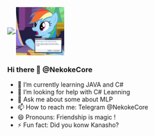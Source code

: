<a href="https://github.com/anuraghazra/github-readme-stats">
  <img align="center" src="https://github-readme-stats.vercel.app/api?username=NekokeCore&show_icons=true" />
<a href="https://github.com/anuraghazra/convoychat">
  <img align="center" width="22%" src="https://github.com/NekokeCore/NekokeCore/blob/main/rainbow.gif?raw=true" />
</a>
  
### Hi there 👋 @NekokeCore
- 🌱 I’m currently learning JAVA and C#
- 🤔 I’m looking for help with C# Leanning
- 💬 Ask me about some about MLP
- 📫 How to reach me: Telegram @NekokeCore
- 😄 Pronouns: Friendship is magic !
- ⚡ Fun fact: Did you konw Kanasho?
